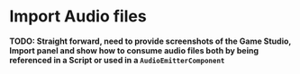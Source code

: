 # Import Audio files

**TODO: Straight forward, need to provide screenshots of the Game Studio, Import panel and show how to consume audio files both by being referenced in a Script or used in a `AudioEmitterComponent`**
